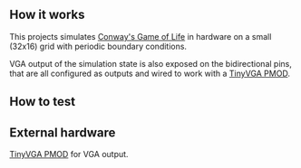 <!---

This file is used to generate your project datasheet. Please fill in the information below and delete any unused
sections.

You can also include images in this folder and reference them in the markdown. Each image must be less than
512 kb in size, and the combined size of all images must be less than 1 MB.
-->

## How it works

This projects simulates [Conway's Game of Life](https://en.wikipedia.org/wiki/Conway%27s_Game_of_Life) in hardware on a small (32x16) grid with periodic boundary conditions.

VGA output of the simulation state is also exposed on the bidirectional pins, that are all configured as outputs and wired to work with a [TinyVGA PMOD](https://github.com/mole99/tiny-vga).

## How to test

## External hardware

[TinyVGA PMOD](https://github.com/mole99/tiny-vga) for VGA output.
